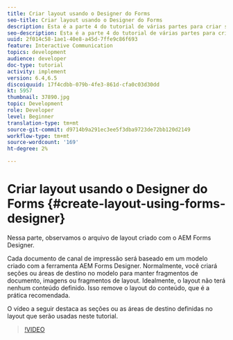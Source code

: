 ```yaml
---
title: Criar layout usando o Designer do Forms
seo-title: Criar layout usando o Designer do Forms
description: Esta é a parte 4 do tutorial de várias partes para criar seu primeiro documento de comunicação interativa para o canal de impressão. Nesta parte, observamos o arquivo de layout criado usando o AEM Forms Designer.
seo-description: Esta é a parte 4 do tutorial de várias partes para criar seu primeiro documento de comunicação interativa para o canal de impressão. Nesta parte, observamos o arquivo de layout criado usando o AEM Forms Designer.
uuid: 2f014c58-1ae1-40e8-a45d-7ffe9c86f693
feature: Interactive Communication
topics: development
audience: developer
doc-type: tutorial
activity: implement
version: 6.4,6.5
discoiquuid: 17f4cdbb-079b-4fe3-861d-cfa0c03d30dd
kt: 5957
thumbnail: 37890.jpg
topic: Development
role: Developer
level: Beginner
translation-type: tm+mt
source-git-commit: d9714b9a291ec3ee5f3dba9723de72bb120d2149
workflow-type: tm+mt
source-wordcount: '169'
ht-degree: 2%

---
```



# Criar layout usando o Designer do Forms {#create-layout-using-forms-designer}

Nessa parte, observamos o arquivo de layout criado com o AEM Forms Designer.

Cada documento de canal de impressão será baseado em um modelo criado com a ferramenta AEM Forms Designer. Normalmente, você criará seções ou áreas de destino no modelo para manter fragmentos de documento, imagens ou fragmentos de layout. Idealmente, o layout não terá nenhum conteúdo definido. Isso remove o layout do conteúdo, que é a prática recomendada.

O vídeo a seguir destaca as seções ou as áreas de destino definidas no layout que serão usadas neste tutorial.

>[!VIDEO](https://video.tv.adobe.com/v/37890/?quality=9)




